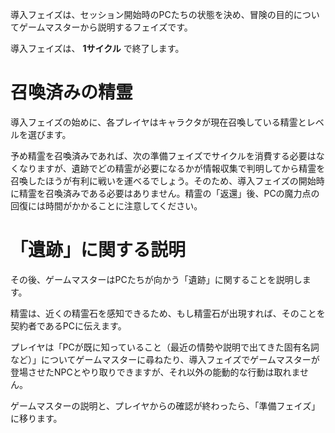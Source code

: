 導入フェイズは、セッション開始時のPCたちの状態を決め、冒険の目的についてゲームマスターから説明するフェイズです。

導入フェイズは、 __1サイクル__ で終了します。

# 召喚済みの精霊

導入フェイズの始めに、各プレイヤはキャラクタが現在召喚している精霊とレベルを選びます。

予め精霊を召喚済みであれば、次の準備フェイズでサイクルを消費する必要はなくなりますが、遺跡でどの精霊が必要になるかが情報収集で判明してから精霊を召喚したほうが有利に戦いを運べるでしょう。そのため、導入フェイズの開始時に精霊を召喚済みである必要はありません。精霊の「返還」後、PCの魔力点の回復には時間がかかることに注意してください。

# 「遺跡」に関する説明

その後、ゲームマスターはPCたちが向かう「遺跡」に関することを説明します。

精霊は、近くの精霊石を感知できるため、もし精霊石が出現すれば、そのことを契約者であるPCに伝えます。

プレイヤは「PCが既に知っていること（最近の情勢や説明で出てきた固有名詞など）」についてゲームマスターに尋ねたり、導入フェイズでゲームマスターが登場させたNPCとやり取りできますが、それ以外の能動的な行動は取れません。

ゲームマスターの説明と、プレイヤからの確認が終わったら、「準備フェイズ」に移ります。
